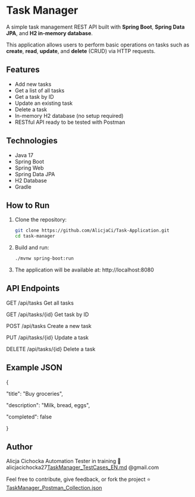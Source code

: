 #  Task Manager

A simple task management REST API built with **Spring Boot**, **Spring Data JPA**, and **H2 in-memory database**.

This application allows users to perform basic operations on tasks such as **create**, **read**, **update**, and **delete** (CRUD) via HTTP requests. 

##  Features

- Add new tasks
- Get a list of all tasks
- Get a task by ID
- Update an existing task
- Delete a task
- In-memory H2 database (no setup required)
- RESTful API ready to be tested with Postman

##  Technologies

- Java 17
- Spring Boot
- Spring Web
- Spring Data JPA
- H2 Database
- Gradle

##  How to Run

1. Clone the repository:
   ```bash
   git clone https://github.com/AlicjaCi/Task-Application.git
   cd task-manager
2. Build and run:

    ```bash
    ./mvnw spring-boot:run
    
3. The application will be available at:
http://localhost:8080



##  API Endpoints



GET	/api/tasks	Get all tasks

GET	/api/tasks/{id}	Get task by ID

POST	/api/tasks	Create a new task

PUT	/api/tasks/{id}	Update a task

DELETE	/api/tasks/{id}	Delete a task


##  Example JSON


{

  "title": "Buy groceries",
  
  "description": "Milk, bread, eggs",
  
  "completed": false
  
}


##  Author

Alicja Cichocka
Automation Tester in training 
📧 alicjacichocka27[TaskManager_TestCases_EN.md](https://github.com/user-attachments/files/21671381/TaskManager_TestCases_EN.md)
@gmail.com

Feel free to contribute, give feedback, or fork the project ⭐
[TaskManager_Postman_Collection.json](https://github.com/user-attachments/files/21670817/TaskManager_Postman_Collection.json)

